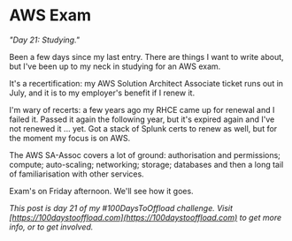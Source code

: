 # AWS Exam
*"Day 21: Studying."*

Been a few days since my last entry. There are things I want to write about, but I've been up to my neck in studying for an AWS exam.

It's a recertification: my AWS Solution Architect Associate ticket runs out in July, and it is to my employer's benefit if I renew it.

I'm wary of recerts: a few years ago my RHCE came up for renewal and I failed it. Passed it again the following year, but it's expired again and I've not renewed it ... yet. Got a stack of Splunk certs to renew as well, but for the moment my focus is on AWS.

The AWS SA-Assoc covers a lot of ground: authorisation and permissions; compute; auto-scaling; networking; storage; databases and then a long tail of familiarisation with other services.

Exam's on Friday afternoon. We'll see how it goes.



*This post is day 21 of my #100DaysToOffload challenge. Visit [https://100daystooffload.com](https://100daystooffload.com) to get more info, or to get involved.*